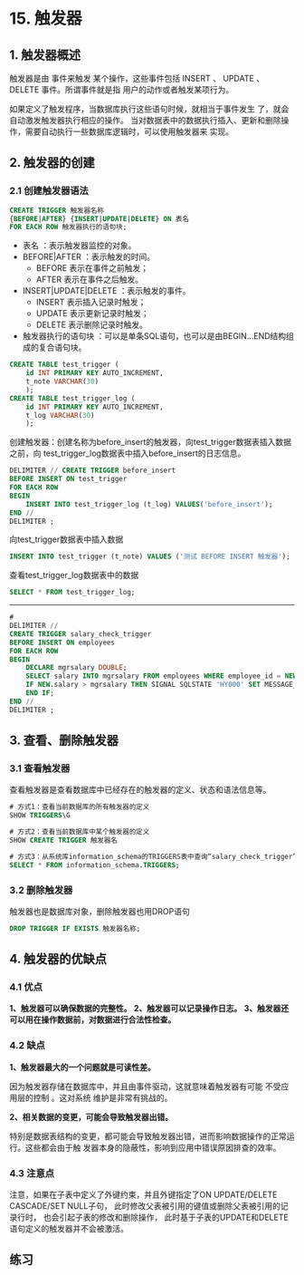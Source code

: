 # 15. 触发器
## 1. 触发器概述

触发器是由 事件来触发 某个操作，这些事件包括 INSERT 、 UPDATE 、 DELETE 事件。所谓事件就是指 用户的动作或者触发某项行为。

如果定义了触发程序，当数据库执行这些语句时候，就相当于事件发生 了，就会自动激发触发器执行相应的操作。 当对数据表中的数据执行插入、更新和删除操作，需要自动执行一些数据库逻辑时，可以使用触发器来 实现。

## 2. 触发器的创建
### 2.1 创建触发器语法
```sql
CREATE TRIGGER 触发器名称 
{BEFORE|AFTER} {INSERT|UPDATE|DELETE} ON 表名 
FOR EACH ROW 触发器执行的语句块;
```

- 表名 ：表示触发器监控的对象。 
- BEFORE|AFTER ：表示触发的时间。
	- BEFORE 表示在事件之前触发；
	- AFTER 表示在事件之后触发。 
- INSERT|UPDATE|DELETE ：表示触发的事件。 
	- INSERT 表示插入记录时触发； 
	- UPDATE 表示更新记录时触发； 
	- DELETE 表示删除记录时触发。
- 触发器执行的语句块 ：可以是单条SQL语句，也可以是由BEGIN…END结构组成的复合语句块。

```sql
CREATE TABLE test_trigger ( 
	id INT PRIMARY KEY AUTO_INCREMENT, 
	t_note VARCHAR(30) 
	); 
CREATE TABLE test_trigger_log ( 
	id INT PRIMARY KEY AUTO_INCREMENT, 
	t_log VARCHAR(30) 
	);
```

创建触发器：创建名称为before_insert的触发器，向test_trigger数据表插入数据之前，向 test_trigger_log数据表中插入before_insert的日志信息。

```sql
DELIMITER // CREATE TRIGGER before_insert 
BEFORE INSERT ON test_trigger 
FOR EACH ROW 
BEGIN 
	INSERT INTO test_trigger_log (t_log) VALUES('before_insert'); 
END // 
DELIMITER ;
```

向test_trigger数据表中插入数据
```sql
INSERT INTO test_trigger (t_note) VALUES ('测试 BEFORE INSERT 触发器');
```

查看test_trigger_log数据表中的数据
```sql
SELECT * FROM test_trigger_log;
```
---
```sql
# 
DELIMITER // 
CREATE TRIGGER salary_check_trigger 
BEFORE INSERT ON employees 
FOR EACH ROW 
BEGIN 
	DECLARE mgrsalary DOUBLE; 
	SELECT salary INTO mgrsalary FROM employees WHERE employee_id = NEW.manager_id; 
	IF NEW.salary > mgrsalary THEN SIGNAL SQLSTATE 'HY000' SET MESSAGE_TEXT = '薪资高于领导薪资错误'; 
	END IF; 
END // 
DELIMITER ;
```

## 3. 查看、删除触发器

### 3.1 查看触发器

查看触发器是查看数据库中已经存在的触发器的定义、状态和语法信息等。

```sql
# 方式1：查看当前数据库的所有触发器的定义
SHOW TRIGGERS\G

# 方式2：查看当前数据库中某个触发器的定义
SHOW CREATE TRIGGER 触发器名

# 方式3：从系统库information_schema的TRIGGERS表中查询“salary_check_trigger”触发器的信息。
SELECT * FROM information_schema.TRIGGERS;
```

### 3.2 删除触发器
触发器也是数据库对象，删除触发器也用DROP语句
```sql
DROP TRIGGER IF EXISTS 触发器名称;
```

## 4. 触发器的优缺点
### 4.1 优点
**1、触发器可以确保数据的完整性。**
**2、触发器可以记录操作日志。**
**3、触发器还可以用在操作数据前，对数据进行合法性检查。**

### 4.2 缺点
**1、触发器最大的一个问题就是可读性差。**

因为触发器存储在数据库中，并且由事件驱动，这就意味着触发器有可能 不受应用层的控制 。这对系统 维护是非常有挑战的。

**2、相关数据的变更，可能会导致触发器出错。**

特别是数据表结构的变更，都可能会导致触发器出错，进而影响数据操作的正常运行。这些都会由于触 发器本身的隐蔽性，影响到应用中错误原因排查的效率。

### 4.3 注意点

注意，如果在子表中定义了外键约束，并且外键指定了ON UPDATE/DELETE CASCADE/SET NULL子句，
此时修改父表被引用的键值或删除父表被引用的记录行时，
也会引起子表的修改和删除操作，
此时基于子表的UPDATE和DELETE语句定义的触发器并不会被激活。

## 练习
